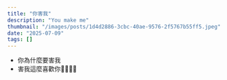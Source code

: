 ```yaml
---
title: "你害我"
description: "You make me"
thumbnail: "/images/posts/1d4d2886-3cbc-40ae-9576-2f5767b55ff5.jpeg"
date: "2025-07-09"
tags: []
---
```

- 你為什麼要害我
- 害我這麼喜歡你🤬🤬😭😭
